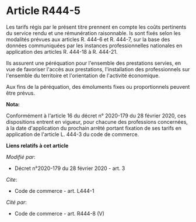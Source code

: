 # Article R444-5

Les tarifs régis par le présent titre prennent en compte les coûts pertinents du service rendu et une rémunération
raisonnable. ls sont fixés selon les modalités prévues aux articles R. 444-6 et R. 444-7, sur la base des données
communiquées par les instances professionnelles nationales en application des articles R. 444-18 à R. 444-21.

Ils assurent une péréquation pour l'ensemble des prestations servies, en vue de favoriser l'accès aux prestations,
l'installation des professionnels sur l'ensemble du territoire et l'orientation de l'activité économique.

Aux fins de la péréquation, des émoluments fixes ou proportionnels peuvent être prévus.

**Nota:**

Conformément à l'article 16 du décret n° 2020-179 du 28 février 2020, ces dispositions entrent en vigueur, pour chacune des
professions concernées, à la date d'application du prochain arrêté portant fixation de ses tarifs en application de l'article
L. 444-3 du code de commerce.

**Liens relatifs à cet article**

_Modifié par_:

  - Décret n°2020-179 du 28 février 2020 - art. 3

_Cite_:

  - Code de commerce - art. L444-1

_Cité par_:

  - Code de commerce - art. R444-8 (V)
